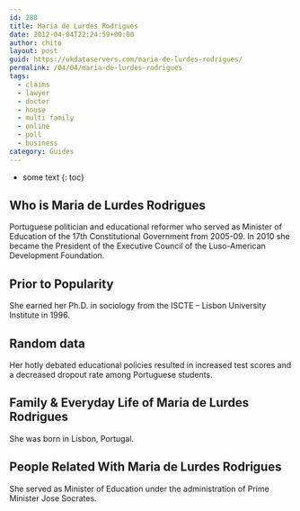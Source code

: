 ```yaml
---
id: 280
title: Maria de Lurdes Rodrigues
date: 2012-04-04T22:24:59+00:00
author: chito
layout: post
guid: https://ukdataservers.com/maria-de-lurdes-rodrigues/
permalink: /04/04/maria-de-lurdes-rodrigues
tags:
  - claims
  - lawyer
  - doctor
  - house
  - multi family
  - online
  - poll
  - business
category: Guides
---
```


* some text
{: toc}


## Who is  Maria de Lurdes Rodrigues
                  
                  
                  
Portuguese politician and educational reformer who served as Minister of Education of the 17th Constitutional Government from 2005-09. In 2010 she became the President of the Executive Council of the Luso-American Development Foundation.
                  
                
                
                
## Prior to Popularity 
                  
                  
                  
She earned her Ph.D. in sociology from the ISCTE &#8211; Lisbon University Institute in 1996.
                  
                
                
                
## Random data 
                  
                  
                  
Her hotly debated educational policies resulted in increased test scores and a decreased dropout rate among Portuguese students.
                  
                
                
                
## Family & Everyday Life of Maria de Lurdes Rodrigues
                  
                  
                  
She was born in Lisbon, Portugal.
                  
                
                
                
## People Related With  Maria de Lurdes Rodrigues
                  
                  
                  
She served as Minister of Education under the administration of Prime Minister Jose Socrates.
                  
                
              
            
          
          
          
    
    
  
